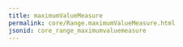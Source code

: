 ```yaml
---
title: maximumValueMeasure
permalink: core/Range.maximumValueMeasure.html
jsonid: core_range_maximumvaluemeasure
---
```

